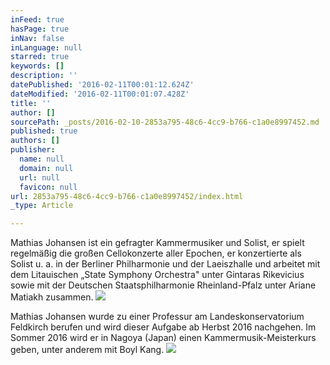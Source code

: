```yaml
---
inFeed: true
hasPage: true
inNav: false
inLanguage: null
starred: true
keywords: []
description: ''
datePublished: '2016-02-11T00:01:12.624Z'
dateModified: '2016-02-11T00:01:07.428Z'
title: ''
author: []
sourcePath: _posts/2016-02-10-2853a795-48c6-4cc9-b766-c1a0e8997452.md
published: true
authors: []
publisher:
  name: null
  domain: null
  url: null
  favicon: null
url: 2853a795-48c6-4cc9-b766-c1a0e8997452/index.html
_type: Article

---
```

Mathias Johansen ist ein gefragter Kammermusiker und Solist, er spielt regelmäßig die großen Cellokonzerte aller Epochen, er konzertierte als Solist u. a. in der Berliner Philharmonie und der Laeiszhalle und arbeitet mit dem Litauischen „State Symphony Orchestra" unter Gintaras Rikevicius sowie mit der Deutschen Staatsphilharmonie Rheinland-Pfalz unter Ariane Matiakh zusammen. ![](https://the-grid-user-content.s3-us-west-2.amazonaws.com/2744ad5c-ec92-44de-8434-f616ae78aec0.jpg)

Mathias Johansen wurde zu einer Professur am Landeskonservatorium Feldkirch berufen und wird dieser Aufgabe ab Herbst 2016 nachgehen.
Im Sommer 2016 wird er in Nagoya (Japan) einen Kammermusik-Meisterkurs geben, unter anderem mit Boyl Kang. ![](https://the-grid-user-content.s3-us-west-2.amazonaws.com/bd8fc163-4697-4018-9870-92705b9b55f6.jpg)